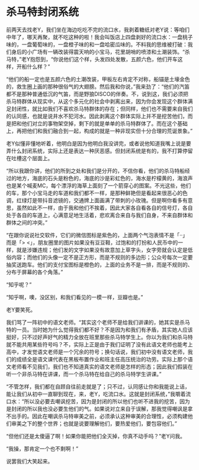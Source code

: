 # 杀马特封闭系统

前两天去找老Y，我们坐在海边吃吃不完的流口水，我剥着糖纸对老Y说：等咱们中年了，哪天再聚，就不吃这种的啦！我会叫饭店上四盘剥好的流口水：一盘桃子味的，一盘葡萄味的，一盘橙子味的和一盘哈密瓜味的。不料我的思维被打破：我们身后的小广场有一辆改装得震天响的小宝马，花里胡哨的喷漆和土潮装饰。“杀马特，”老Y抱怨到，“你说他们这个样，头发四处发散，五颜六色，他们开车这样，开船什么样？”

“他们的船一定也是五颜六色的土潮改装，甲板左右肯定不对称，船锚是土壕金色的，救生圈上画的那种很俗气的大翅膀。然后我和你说，”我来劲了：“他们的汽笛都不是那种普通低沉的气笛，而是野狼DISCO的伴奏。不，说到这，我们必须把杀马特群体从现实中，从这个多元化的社会中剥离出来，因为你会发现这个群体满足封闭性，就比如我们不喜欢杀马特群体的存在；但同样，他们也不需要来自我们的认同感，也就是说井水不犯河水。因此剥离这个群体实际上并不是挖苦他们，而是把和他们对立的事物架空掉，剩下的就是单单的杀马特群体了。而在这个基础上，再把他们和我们融合到一起，构成的就是一种非现实但十分合理的荒诞景象。”

老Y似懂非懂地听着，他明白是因为他明白我没讲完，或者说他知道我嘴上说是要弄什么封闭系统，实际上还是表达一种厌恶感。但封闭系统是有的，我不打算停留在吐槽这个层面上。

“所以我跟你讲，他们的所到之处和我们是分开的，不信你看，他们的杀马特船经过的地方，海底的石头是粉色的，海底的沙是彩虹色的，海水是柠檬黄的，海浪声也是某个喊麦MC，每个漂浮的海草上面刻了一个箭穿心的图案。不光这些，他们的车，那个小宝马走的车道和我们都不一样，是那种鲜艳但是看起来很恶心的色调，红绿灯是带抖音滤镜的，交通牌上面画满了带刺的小玫瑰。但是啊你看多有意思，虽然如此不一样，由于我和他们不挨着，因此大家各自看各自的信号灯，各自处于各自的车道上，心满意足地生活着，悲欢离合来自与我们自身，不来自群体和群体之间的冲突。”

“在跟你说说社交软件，它们的微信图标是紫色的，上面两个气泡表情不是「··」而是「> <」，朋友圈里的图片如果没有豆豆鞋，过饱和的打扮和人民币中的一样，就是涉嫌违规；他们发的文字如果没有故意加上草字头，女字旁就会认定是低俗内容；而他们的头像一定不是正方形，而是不规则的多边形；公众号每次一定要抽奖送跑车。他们的支付宝图标是橙色的，上面的业务不是一排，而是不规则的、分布于屏幕的各个角落。”

“知乎呢？”

“知乎啊，噢，没区别，和我们看见的一模一样，豆瓣也是。”

老Y要笑死。

我们骂了一阵初中的语文老师。“其实这个老师不是给我们讲课的，她其实是杀马特的一员。当时她为什么觉得我们都不好？不是因为和我们有矛盾，其实她人应该挺好，只不过好声好气的精力全放在班里那些杀马特学生上。你以为我们和杀马特就不能共用某些符号吗？不，实际上正是由于我们证明了没有此语文老师也能考上高中，才发觉语文老师是一个冗余的符号；换句话说，我们初中没有语文老师，我们的成绩全是语文课代表在黑板布置作业和班主任高压统治的功劳。实际上那个语文老师看不见我们，我们也不知道真实的语文老师是怎样的形态；因此我们假装在听一个非杀马特在讲课，而一个杀马特在给自己的杀马特学生讲课。”

“不管怎样，我们都在自顾自往前走就是了；只不过，认同感让你和我能说上话，能让我们从初中一直聊到现在，来，老Y，吃流口水。这就是封闭系统，”我嚼着流口水：“所以没必要去嘲讽挖苦，因为是封闭的所以他们也听不进我的挖苦，因为是封闭的所以我也没必要生他们的气。如果说对立来自于误解，那我觉得嘲讽是拿不出手的。因此在嘲讽杀马特审美之前，必须承认这种审美的合理性，必须构建他们审美之下的整个世界；也就是说要理解他们，要热爱他们，要包容他们。”

“但他们还是太傻逼了啊！如果你能把他们全灭掉，你真不动手吗？”老Y问我。

“我操，那肯定一个也不剩啊！”

说罢我们大笑起来。
